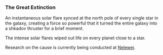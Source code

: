 ### The Great Extinction

An instantaneous solar flare synced at the north pole of every single star in the galaxy, creating a force so powerful that it turned the entire galaxy into a shkadov thruster for a brief moment. 

The intense solar flares wiped out life on every planet close to a star.

Research on the cause is currently being conducted at [Nelewei](../../Technology/nelewei.md).

<!---

Cause:
A Weian Scientist tried to create a quantum tunnel between every solar system in the galaxy to aid in transport. Will elaborate further soon.
-->